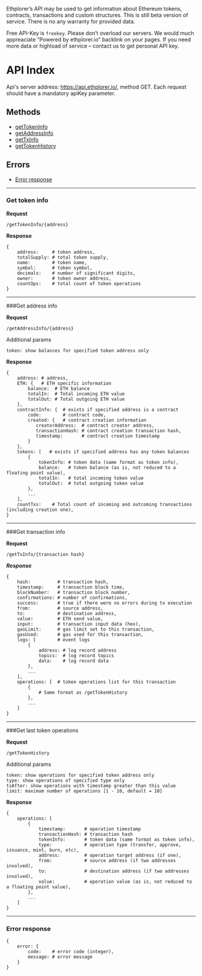 Ethplorer’s API may be used to get information about Ethereum tokens, contracts, transactions and custom structures. This is still beta version of service. There is no any warranty for provided data.

Free API-Key is `freekey`. Please don’t overload our servers. We would much appreaciate “Powered by ethplorer.io” backlink on your pages.
If you need more data or highload of service – contact us to get personal API key. 

# API Index
Api's server address: https://api.ethplorer.io/, method GET.
Each request should have a mandatory apiKey parameter.

## Methods

* [getTokenInfo](#get-token-info)
* [getAddressInfo](#get-address-info)
* [getTxInfo](#get-transaction-info)
* [getTokenHistory](#get-last-token-operations)

## Errors

* [Error response](#error-response)

***

### Get token info

**Request**

    /getTokenInfo/{address}

**Response**

    {
        address:     # token address,
        totalSupply: # total token supply,
        name:        # token name,
        symbol:      # token symbol,
        decimals:    # number of significant digits,
        owner:       # token owner address,
        countOps:    # total count of token operations
    }

***

###Get address info

**Request**

    /getAddressInfo/{address}
Additional params

    token: show balances for specified token address only

**Response**

    {
        address: # address,
        ETH: {   # ETH specific information
            balance:  # ETH balance
            totalIn:  # Total incoming ETH value
            totalOut: # Total outgoing ETH value
        },
        contractInfo: {  # exists if specified address is a contract
            code:        # contract code,
            created: {   # contract creation information
               creatorAddress:  # contract creator address,
               transactionHash: # contract creation transaction hash,
               timestamp:       # contract creation timestamp
            }
        },
        tokens: [   # exists if specified address has any token balances
            {
                tokenInfo: # token data (same format as token info),
                balance:   # token balance (as is, not reduced to a floating point value),
                totalIn:   # total incoming token value
                totalOut:  # total outgoing token value
            },
            ...
        ],
        countTxs:    # Total count of incoming and outcoming transactions (including creation one),
    }
***

###Get transaction info

**Request**

    /getTxInfo/{transaction hash}

***Response***

    {
        hash:          # transaction hash,
        timestamp:     # transaction block time,
        blockNumber:   # transaction block number,
        confirmations: # number of confirmations,
        success:       # true if there were no errors during tx execution
        from:          # source address,
        to:            # destination address,
        value:         # ETH send value,
        input:         # transaction input data (hex),
        gasLimit:      # gas limit set to this transaction,
        gasUsed:       # gas used for this transaction,
        logs: [        # event logs
            {
                address: # log record address
                topics:  # log record topics
                data:    # log record data
            },
            ...
        ],
        operations: [  # token operations list for this transaction
            {
                # Same format as /getTokenHistory
            },
            ...
        ]
    }
***

###Get last token operations

**Request**

    /getTokenHistory

Additional params

    token: show operations for specified token address only
    type: show operations of specified type only
    tsAfter: show operations with timestamp greater than this value
    limit: maximum number of operations [1 - 10, default = 10]

**Response**

    {
        operations: [
            {
                timestamp:       # operation timestamp
                transactionHash: # transaction hash
                tokenInfo:       # token data (same format as token info),
                type:            # operation type (transfer, approve, issuance, mint, burn, etc),
                address:         # operation target address (if one),
                from:            # source address (if two addresses involved),
                to:              # destination address (if two addresses involved),
                value:           # operation value (as is, not reduced to a floating point value),
            },
            ...
        ]
    }

***

### Error response
    {
        error: {
            code:    # error code (integer),
            message: # error message
        }
    }